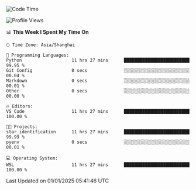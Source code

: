 <!--START_SECTION:waka-->
![Code Time](http://img.shields.io/badge/Code%20Time-2%2C167%20hrs%2037%20mins-blue)

![Profile Views](http://img.shields.io/badge/Profile%20Views-0-blue)

📊 **This Week I Spent My Time On** 

```text
🕑︎ Time Zone: Asia/Shanghai

💬 Programming Languages: 
Python                   11 hrs 27 mins      █████████████████████████   99.95 % 
Git Config               0 secs              ░░░░░░░░░░░░░░░░░░░░░░░░░   00.04 % 
Markdown                 0 secs              ░░░░░░░░░░░░░░░░░░░░░░░░░   00.01 % 
Other                    0 secs              ░░░░░░░░░░░░░░░░░░░░░░░░░   00.00 % 

🔥 Editors: 
VS Code                  11 hrs 27 mins      █████████████████████████   100.00 % 

🐱‍💻 Projects: 
star_identification      11 hrs 27 mins      █████████████████████████   99.99 % 
pyenv                    0 secs              ░░░░░░░░░░░░░░░░░░░░░░░░░   00.01 % 

💻 Operating System: 
WSL                      11 hrs 27 mins      █████████████████████████   100.00 % 
```


 Last Updated on 01/01/2025 05:41:46 UTC
<!--END_SECTION:waka-->